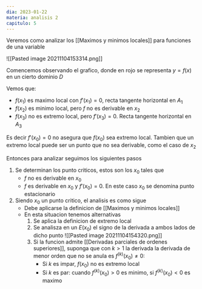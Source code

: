 ```yaml
---
dia: 2023-01-22
materia: analisis 2
capitulo: 5
---
```

Veremos como analizar los [[Maximos y minimos locales]] para funciones de una variable

![[Pasted image 20211104153314.png]]

Comencemos observando el grafico, donde en rojo se representa $y =f(x)$ en un cierto dominio $D$

Vemos que:

 * $f(x_1)$ es maximo local con $f'(x_1) = 0$, recta tangente horizontal en $A_1$
 * $f(x_2)$ es minimo local, pero $f$ no es derivable en $x_2$
 * $f(x_3)$ no es extremo local, pero $f'(x_3) = 0$. Recta tangente horizontal en $A_3$

Es decir $f'(x_0) = 0$ no asegura que $f(x_0)$ sea extremo local. Tambien que un extremo local puede ser un punto que no sea derivable, como el caso de $x_2$

Entonces para analizar seguimos los siguientes pasos
 1. Se determinan los punto criticos, estos son los $x_0$ tales que 
	 * $f$ no es derivable en $x_0$
	 * $f$ es derivable en $x_0$ y $f'(x_0) = 0$. En este caso $x_0$ se denomina punto estacionario
 2. Siendo $x_0$ un punto critico, el analisis es como sigue
	 * Debe aplicarse la definicion de [[Maximos y minimos locales]]
	 * En esta situacion tenemos alternativas
		 1. Se aplica la definicion de extremo local
		 2. Se analisza en un $E(x_0)$ el signo de la derivada a ambos lados de dicho punto ![[Pasted image 20211104154320.png]]
		 3. Si la funcion admite [[Derivadas parciales de ordenes superiores]], suponga que con $k > 1$ la derivada la derivada de menor orden que no se anula es $f^{(k)}(x_0) \ne 0$:
			  * Si $k$ es impar, $f(x_0)$ no es extremo local
			  * Si $k$ es par: cuando $f^{(k)}(x_0) > 0$ es minimo, si $f^{(k)}(x_0) < 0$ es maximo